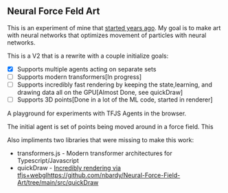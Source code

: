 ## Neural Force Feld Art

This is an experiment of mine that [started years ago](https://github.com/nbardy/force-field-ml-art). My goal is to make art with neural
networks that optimizes movement of particles with neural networks.

This is a V2 that is a rewrite with a couple initialize goals:
 - [x] Supports multiple agents acting on separate sets
 - [ ] Supports modern transformers[In progress]
 - [ ] Supports incredibly fast rendering by keeping the state,learning, and drawing data all on the GPU[Almost Done, see quickDraw]
 - [ ] Supports 3D points[Done in a lot of the ML code, started in renderer]

A playground for experiments with TFJS Agents in the browser. 

The initial agent is set of points being moved around in a force field. This

Also impliments two libraries that were missing to make this work:
 * transformers.js - Modern transformer architectures for Typescript/Javascript
 * quickDraw - [Incredibly rendering via tfjs+webgl](https://github.com/nbardy/Neural-Force-Field-Art/tree/main/src/quickDraw)https://github.com/nbardy/Neural-Force-Field-Art/tree/main/src/quickDraw

